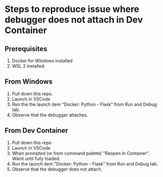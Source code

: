 # Steps to reproduce issue where debugger does not attach in Dev Container
## Prerequisites
1. Docker for Windows installed
1. WSL 2 installed.

## From Windows
1. Pull down this repo.
1. Launch in VSCode
1. Run the the launch item "Docker: Python - Flask" from Run and Debug tab.
1. Observe that the debugger attaches.

## From Dev Container
1. Pull down this repo
1. Launch in VSCode
1. When prompted (or from command palette) "Reopen in Container". Waint until fully loaded.
1. Run the launch item "Docker: Python - Flask" from Run and Debug tab.
1. Observe that the debugger does not attach.

